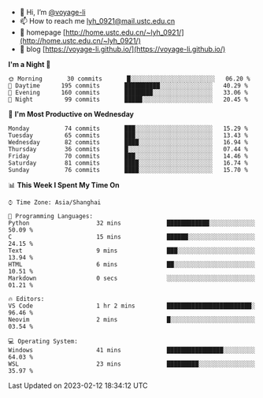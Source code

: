 - 👋 Hi, I’m [@voyage-li](https://github.com/voyage-li/)
- 📫 How to reach me [lyh_0921@mail.ustc.edu.cn](mailto:lyh_0921@mail.ustc.edu.cn)
- 👯 homepage [http://home.ustc.edu.cn/~lyh_0921/](http://home.ustc.edu.cn/~lyh_0921/)
- 🥤 blog [https://voyage-li.github.io/](https://voyage-li.github.io/)

<!--START_SECTION:waka-->
**I'm a Night 🦉** 

```text
🌞 Morning       30 commits       █░░░░░░░░░░░░░░░░░░░░░░░░   06.20 % 
🌆 Daytime      195 commits       ██████████░░░░░░░░░░░░░░░   40.29 % 
🌃 Evening      160 commits       ████████░░░░░░░░░░░░░░░░░   33.06 % 
🌙 Night         99 commits       █████░░░░░░░░░░░░░░░░░░░░   20.45 % 

```
📅 **I'm Most Productive on Wednesday** 

```text
Monday          74 commits       ███░░░░░░░░░░░░░░░░░░░░░░   15.29 % 
Tuesday         65 commits       ███░░░░░░░░░░░░░░░░░░░░░░   13.43 % 
Wednesday       82 commits       ████░░░░░░░░░░░░░░░░░░░░░   16.94 % 
Thursday        36 commits       █░░░░░░░░░░░░░░░░░░░░░░░░   07.44 % 
Friday          70 commits       ███░░░░░░░░░░░░░░░░░░░░░░   14.46 % 
Saturday        81 commits       ████░░░░░░░░░░░░░░░░░░░░░   16.74 % 
Sunday          76 commits       ████░░░░░░░░░░░░░░░░░░░░░   15.70 % 

```


📊 **This Week I Spent My Time On** 

```text
⌚︎ Time Zone: Asia/Shanghai

💬 Programming Languages: 
Python                   32 mins             ████████████░░░░░░░░░░░░░   50.09 % 
C                        15 mins             ██████░░░░░░░░░░░░░░░░░░░   24.15 % 
Text                     9 mins              ███░░░░░░░░░░░░░░░░░░░░░░   13.94 % 
HTML                     6 mins              ██░░░░░░░░░░░░░░░░░░░░░░░   10.51 % 
Markdown                 0 secs              ░░░░░░░░░░░░░░░░░░░░░░░░░   01.21 % 

🔥 Editors: 
VS Code                  1 hr 2 mins         ████████████████████████░   96.46 % 
Neovim                   2 mins              █░░░░░░░░░░░░░░░░░░░░░░░░   03.54 % 

💻 Operating System: 
Windows                  41 mins             ████████████████░░░░░░░░░   64.03 % 
WSL                      23 mins             █████████░░░░░░░░░░░░░░░░   35.97 % 

```


 Last Updated on 2023-02-12 18:34:12 UTC
<!--END_SECTION:waka-->